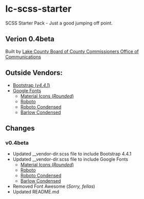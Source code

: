 # lc-scss-starter
SCSS Starter Pack - Just a good jumping off point.


## Verion 0.4beta
Built by [Lake County Board of County Commissioners Office of Communications](https://lakecountyfl.gov/offices/communications/)


## Outside Vendors:
- [Bootstrap (*v4.4.1*)](https://getbootstrap.com/)
- [Google Fonts](https://fonts.google.com/)
  - [Material Icons (*Rounded*)](https://material.io/resources/icons/?style=round)
  - [Roboto](https://fonts.google.com/specimen/Roboto)
  - [Roboto Condensed](https://fonts.google.com/specimen/Roboto+Condensed)
  - [Barlow Condensed](https://fonts.google.com/specimen/Barlow+Condensed)


## Changes
### v0.4beta
- Updated __vendor-dir.scss file to include Bootstrap 4.4.1
- Updated __vendor-dir.scss file to include Google Fonts
  - [Material Icons (*Rounded*)](https://material.io/resources/icons/?style=round)
  - [Roboto](https://fonts.google.com/specimen/Roboto)
  - [Roboto Condensed](https://fonts.google.com/specimen/Roboto+Condensed)
  - [Barlow Condensed](https://fonts.google.com/specimen/Barlow+Condensed)
- Removed Font Awesome (*Sorry, fellas*)
- Updated README.md